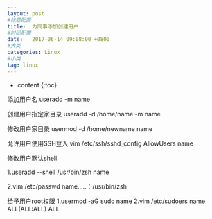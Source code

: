 ```yaml
---
layout: post
#标题配置
title:  为同事添加创建用户
#时间配置
date:   2017-06-14 09:08:00 +0800
#大类
categories: Linux
#小类
tag: linux
---
```


* content
    {:toc}


添加用户名
useradd -m name

创建用户指定家目录
useradd -d /home/name -m name

修改用户家目录
usermod -d /home/newname name

允许用户使用SSH登入
vim /etc/ssh/sshd_config
AllowUsers name

修改用户默认shell

1.useradd --shell /usr/bin/zsh name

2.vim /etc/passwd
name.....：/usr/bin/zsh

给予用户root权限
1.usermod -aG sudo name
2.vim /etc/sudoers
name    ALL(ALL:ALL) ALL
